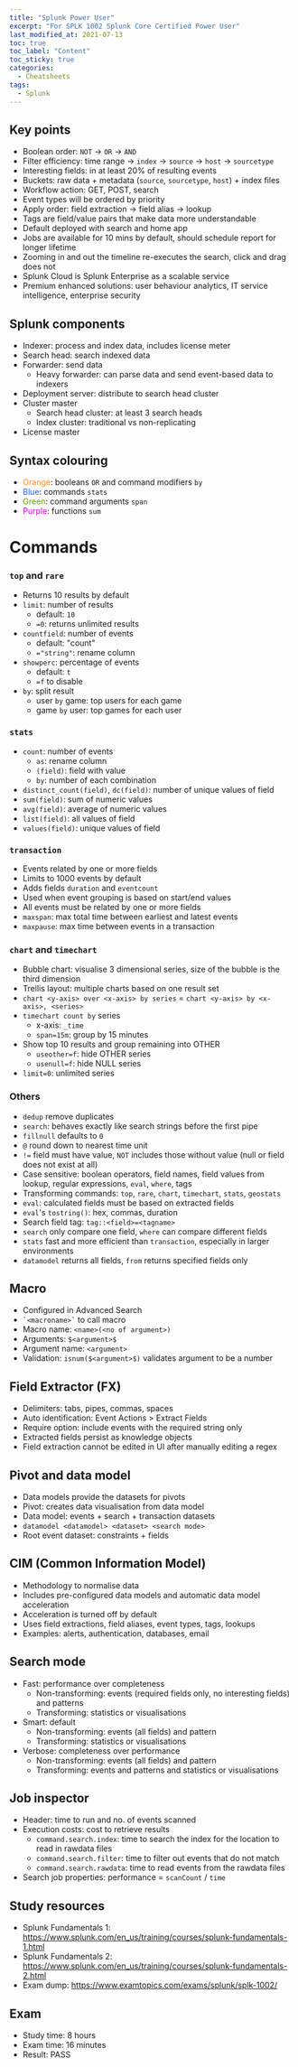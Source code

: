 ```yaml
---
title: "Splunk Power User"
excerpt: "For SPLK 1002 Splunk Core Certified Power User"
last_modified_at: 2021-07-13
toc: true
toc_label: "Content"
toc_sticky: true
categories:
  - Cheatsheets
tags:
  - Splunk
---
```


## Key points
- Boolean order: `NOT` -> `OR` -> `AND`
- Filter efficiency: time range -> `index` -> `source` -> `host` -> `sourcetype`
- Interesting fields: in at least 20% of resulting events
- Buckets: raw data + metadata (`source`, `sourcetype`, `host`) + index files
- Workflow action: GET, POST, search
- Event types will be ordered by priority
- Apply order: field extraction -> field alias -> lookup
- Tags are field/value pairs that make data more understandable
- Default deployed with search and home app
- Jobs are available for 10 mins by default, should schedule report for longer lifetime
- Zooming in and out the timeline re-executes the search, click and drag does not
- Splunk Cloud is Splunk Enterprise as a scalable service
- Premium enhanced solutions: user behaviour analytics, IT service intelligence, enterprise security

## Splunk components
- Indexer: process and index data, includes license meter
- Search head: search indexed data
- Forwarder: send data
    - Heavy forwarder: can parse data and send event-based data to indexers
- Deployment server: distribute to search head cluster
- Cluster master
    - Search head cluster: at least 3 search heads
    - Index cluster: traditional vs non-replicating
- License master

## Syntax colouring
- <span style="color:#F78B21">Orange</span>: booleans `OR` and command modifiers `by`
- <span style="color:#1F5CFF">Blue</span>: commands `stats`
- <span style="color:#5CA301">Green</span>: command arguments `span`
- <span style="color:#D100D3">Purple</span>: functions `sum`

# Commands
### `top` and `rare`
- Returns 10 results by default
- `limit`: number of results
    - default: `10`
    - `=0`: returns unlimited results
- `countfield`: number of events
    - default: "count"
    - `="string"`: rename column
- `showperc`: percentage of events
    - default: `t`
    - `=f` to disable
- `by`: split result
    - user `by` game: top users for each game
    - game `by` user: top games for each user

### `stats`
- `count`: number of events
    - `as`: rename column
    - `(field)`: field with value
    - `by`: number of each combination
- `distinct_count(field)`, `dc(field)`: number of unique values of field
- `sum(field)`: sum of numeric values
- `avg(field)`: average of numeric values
- `list(field)`: all values of field
- `values(field)`: unique values of field

### `transaction`
- Events related by one or more fields
- Limits to 1000 events by default
- Adds fields `duration` and `eventcount`
- Used when event grouping is based on start/end values
- All events must be related by one or more fields
- `maxspan`: max total time between earliest and latest events
- `maxpause`: max time between events in a transaction

### `chart` and `timechart`
- Bubble chart: visualise 3 dimensional series, size of the bubble is the third dimension
- Trellis layout: multiple charts based on one result set
- `chart <y-axis> over <x-axis> by series` = `chart <y-axis> by <x-axis>, <series>`
- `timechart count by` series
	- x-axis: `_time`
	- `span=15m`: group by 15 minutes 
- Show top 10 results and group remaining into OTHER
	- `useother=f`: hide OTHER series
	- `usenull=f`: hide NULL series
- `limit=0`: unlimited series

### Others
- `dedup` remove duplicates
- `search`: behaves exactly like search strings before the first pipe
- `fillnull` defaults to `0`
- `@` round down to nearest time unit
- `!=` field must have value, `NOT` includes those without value (null or field does not exist at all)
- Case sensitive: boolean operators, field names, field values from lookup, regular expressions, `eval`, `where`, tags
- Transforming commands: `top`, `rare`, `chart`, `timechart`, `stats`, `geostats`
- `eval`: calculated fields must be based on extracted fields
- `eval`'s `tostring()`: hex, commas, duration
- Search field tag: `tag::<field>=<tagname>`
- `search` only compare one field, `where` can compare different fields
- `stats` fast and more efficient than `transaction`, especially in larger environments
- `datamodel` returns all fields, `from` returns specified fields only

## Macro
- Configured in Advanced Search
- `` `<macroname>` `` to call macro
- Macro name: `<name>(<no of argument>)`
- Arguments: `$<argument>$`
- Argument name: `<argument>`
- Validation: `isnum($<argument>$)` validates argument to be a number

## Field Extractor (FX)
- Delimiters: tabs, pipes, commas, spaces
- Auto identification: Event Actions > Extract Fields
- Require option: include events with the required string only
- Extracted fields persist as knowledge objects
- Field extraction cannot be edited in UI after manually editing a regex

## Pivot and data model
- Data models provide the datasets for pivots
- Pivot: creates data visualisation from data model
- Data model: events + search + transaction datasets
- `datamodel <datamodel> <dataset> <search mode>`
- Root event dataset: constraints + fields

## CIM (Common Information Model)
- Methodology to normalise data
- Includes pre-configured data models and automatic data model acceleration
- Acceleration is turned off by default
- Uses field extractions, field aliases, event types, tags, lookups
- Examples: alerts, authentication, databases, email

## Search mode
- Fast: performance over completeness
	- Non-transforming:  events (required fields only, no interesting fields) and patterns
	- Transforming: statistics or visualisations
- Smart: default
	- Non-transforming: events (all fields) and pattern
	- Transforming: statistics or visualisations
- Verbose: completeness over performance
	- Non-transforming: events (all fields) and pattern
	- Transforming: events and patterns and statistics or visualisations

## Job inspector
- Header: time to run and no. of events scanned
- Execution costs: cost to retrieve results
	- `command.search.index`: time to search the index for the location to read in rawdata files
	- `command.search.filter`: time to filter out events that do not match
	- `command.search.rawdata`: time to read events from the rawdata files
- Search job properties: performance = `scanCount` / `time`

## Study resources
- Splunk Fundamentals 1: <https://www.splunk.com/en_us/training/courses/splunk-fundamentals-1.html>
- Splunk Fundamentals 2: <https://www.splunk.com/en_us/training/courses/splunk-fundamentals-2.html>
- Exam dump: <https://www.examtopics.com/exams/splunk/splk-1002/>

## Exam
- Study time: 8 hours
- Exam time: 16 minutes
- Result: PASS
